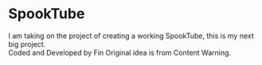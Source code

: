 # SpookTube
I am taking on the project of creating a working SpookTube, this is my next big project.
<br>
Coded and Developed by Fin
Original idea is from Content Warning.